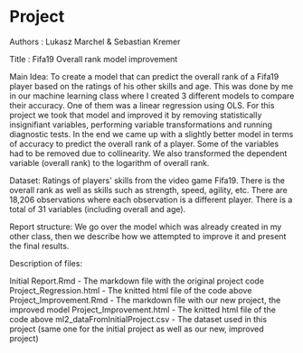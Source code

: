 # Project

Authors : Lukasz Marchel & Sebastian Kremer

Title : Fifa19 Overall rank model improvement

Main Idea: To create a model that can predict the overall rank of a Fifa19 player based on the ratings of his other skills and age. This was done by me in our machine learning class where I created 3 different models to compare their accuracy. One of them was a linear regression using OLS. For this project we took that model and improved it by removing statistically insignifiant variables, performing variable transformations and running diagnostic tests. In the end we came up with a slightly better model in terms of accuracy to predict the overall rank of a player. Some of the variables had to be removed due to collinearity. We also transformed the dependent variable (overall rank) to the logarithm of overall rank.

Dataset: Ratings of players' skills from the video game Fifa19. There is the overall rank as well as skills such as strength, speed, agility, etc. There are 18,206 observations where each observation is a different player.
There is a total of 31 variables (including overall and age).

Report structure: We go over the model which was already created in my other class, then we describe how we attempted to improve it and present the final results.

Description of files: 

Initial Report.Rmd - The markdown file with the original project code
Project_Regression.html - The knitted html file of the code above
Project_Improvement.Rmd - The markdown file with our new project, the improved model
Project_Improvement.html - The knitted html file of the code above
ml2_dataFromInitialProject.csv - The dataset used in this project (same one for the initial project as well as our new, improved project)
